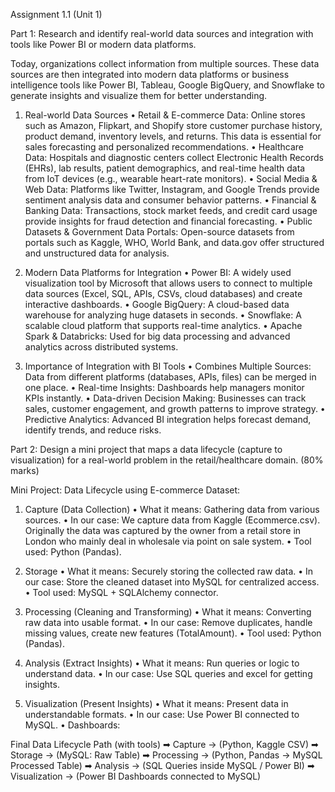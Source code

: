 Assignment 1.1 (Unit 1)

Part 1: 
Research and identify real-world data sources and integration with tools like Power BI or modern data platforms.

Today, organizations collect information from multiple sources. These data sources are then integrated into modern data platforms or business intelligence tools like Power BI, Tableau, Google BigQuery, and Snowflake to generate insights and visualize them for better understanding.
1. Real-world Data Sources
•	Retail & E-commerce Data: Online stores such as Amazon, Flipkart, and Shopify store customer purchase history, product demand, inventory levels, and returns. This data is essential for sales forecasting and personalized recommendations.
•	Healthcare Data: Hospitals and diagnostic centers collect Electronic Health Records (EHRs), lab results, patient demographics, and real-time health data from IoT devices (e.g., wearable heart-rate monitors).
•	Social Media & Web Data: Platforms like Twitter, Instagram, and Google Trends provide sentiment analysis data and consumer behavior patterns.
•	Financial & Banking Data: Transactions, stock market feeds, and credit card usage provide insights for fraud detection and financial forecasting.
•	Public Datasets & Government Data Portals: Open-source datasets from portals such as Kaggle, WHO, World Bank, and data.gov offer structured and unstructured data for analysis.


2. Modern Data Platforms for Integration
•	Power BI: A widely used visualization tool by Microsoft that allows users to connect to multiple data sources (Excel, SQL, APIs, CSVs, cloud databases) and create interactive dashboards.
•	Google BigQuery: A cloud-based data warehouse for analyzing huge datasets in seconds.
•	Snowflake: A scalable cloud platform that supports real-time analytics.
•	Apache Spark & Databricks: Used for big data processing and advanced analytics across distributed systems.
3. Importance of Integration with BI Tools
•	Combines Multiple Sources: Data from different platforms (databases, APIs, files) can be merged in one place.
•	Real-time Insights: Dashboards help managers monitor KPIs instantly.
•	Data-driven Decision Making: Businesses can track sales, customer engagement, and growth patterns to improve strategy.
•	Predictive Analytics: Advanced BI integration helps forecast demand, identify trends, and reduce risks.









Part 2:
Design a mini project that maps a data lifecycle (capture to visualization) for a real-world problem in the retail/healthcare domain. (80% marks)

Mini Project: Data Lifecycle using E-commerce Dataset:

1. Capture (Data Collection)
•	What it means: Gathering data from various sources.
•	In our case: We capture data from Kaggle (Ecommerce.csv). Originally the data was captured by the owner from a retail store in London who mainly deal in wholesale via point on sale system.
•	Tool used: Python (Pandas).

2.  Storage 
•	What it means: Securely storing the collected raw data.
•	In our case: Store the cleaned dataset into MySQL for centralized access.
•	Tool used: MySQL + SQLAlchemy connector.

3. Processing (Cleaning and Transforming)
•	What it means: Converting raw data into usable format.
•	In our case: Remove duplicates, handle missing values, create new features (TotalAmount).
•	Tool used: Python (Pandas).

4. Analysis (Extract Insights)
•	What it means: Run queries or logic to understand data.
•	In our case: Use SQL queries and excel for getting insights.

5. Visualization (Present Insights)
•	What it means: Present data in understandable formats.
•	In our case: Use Power BI connected to MySQL.
•	Dashboards:

Final Data Lifecycle Path (with tools)
➡ Capture → (Python, Kaggle CSV)
➡ Storage → (MySQL: Raw Table)
➡ Processing → (Python, Pandas → MySQL Processed Table)
➡ Analysis → (SQL Queries inside MySQL / Power BI)
➡ Visualization → (Power BI Dashboards connected to MySQL)












